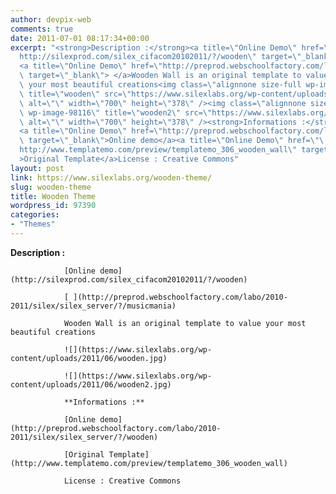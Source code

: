 ```yaml
---
author: devpix-web
comments: true
date: 2011-07-01 08:17:34+00:00
excerpt: "<strong>Description :</strong><a title=\"Online Demo\" href=\"\
  http://silexprod.com/silex_cifacom20102011/?/wooden\" target=\"_blank\">Online demo</a>\
  <a title=\"Online Demo\" href=\"http://preprod.webschoolfactory.com/labo/2010-2011/silex/silex_server/?/musicmania\"\
  \ target=\"_blank\"> </a>Wooden Wall is an original template to value\
  \ your most beautiful creations<img class=\"alignnone size-full wp-image-98114\"\
  \ title=\"wooden\" src=\"https://www.silexlabs.org/wp-content/uploads/2011/06/wooden.jpg\"\
  \ alt=\"\" width=\"700\" height=\"378\" /><img class=\"alignnone size-full\
  \ wp-image-98116\" title=\"wooden2\" src=\"https://www.silexlabs.org/wp-content/uploads/2011/06/wooden2.jpg\"\
  \ alt=\"\" width=\"700\" height=\"378\" /><strong>Informations :</strong>\
  <a title=\"Online Demo\" href=\"http://preprod.webschoolfactory.com/labo/2010-2011/silex/silex_server/?/wooden\"\
  \ target=\"_blank\">Online demo</a><a title=\"Online Demo\" href=\"\
  http://www.templatemo.com/preview/templatemo_306_wooden_wall\" target=\"_blank\"\
  >Original Template</a>License : Creative Commons"
layout: post
link: https://www.silexlabs.org/wooden-theme/
slug: wooden-theme
title: Wooden Theme
wordpress_id: 97390
categories:
- "Themes"
---
```


**Description :**

				[Online demo](http://silexprod.com/silex_cifacom20102011/?/wooden)

				[ ](http://preprod.webschoolfactory.com/labo/2010-2011/silex/silex_server/?/musicmania)

				Wooden Wall is an original template to value your most beautiful creations

				![](https://www.silexlabs.org/wp-content/uploads/2011/06/wooden.jpg)

				![](https://www.silexlabs.org/wp-content/uploads/2011/06/wooden2.jpg)

				**Informations :**

				[Online demo](http://preprod.webschoolfactory.com/labo/2010-2011/silex/silex_server/?/wooden)

				[Original Template](http://www.templatemo.com/preview/templatemo_306_wooden_wall)

				License : Creative Commons
